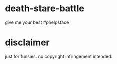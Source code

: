 # death-stare-battle
give me your best #phelpsface

# disclaimer
just for funsies. no copyright infringement intended.
